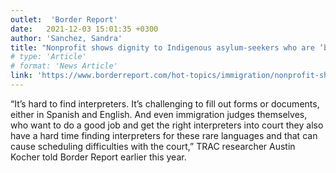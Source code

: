 ```yaml
---
outlet:  'Border Report'
date:   2021-12-03 15:01:35 +0300
author: 'Sanchez, Sandra'
title: "Nonprofit shows dignity to Indigenous asylum-seekers who are ‘bullied’ south of the border"
# type: 'Article'
# format: 'News Article'
link: 'https://www.borderreport.com/hot-topics/immigration/nonprofit-shows-dignity-to-indigenous-asylum-seekers-who-are-bullied-south-of-the-border/'
---
```

“It’s hard to find interpreters. It’s challenging to fill out forms or documents, either in Spanish and English. And even immigration judges themselves, who want to do a good job and get the right interpreters into court they also have a hard time finding interpreters for these rare languages and that can cause scheduling difficulties with the court,” TRAC researcher Austin Kocher told Border Report earlier this year.